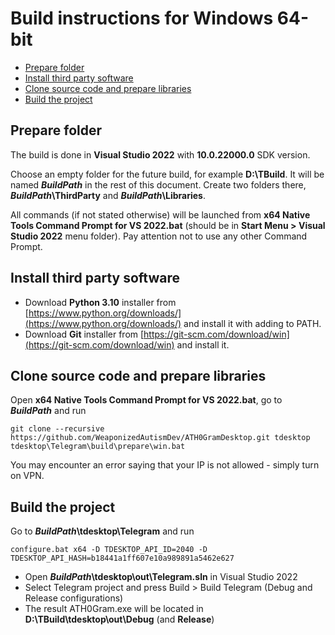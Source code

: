 # Build instructions for Windows 64-bit

- [Prepare folder](#prepare-folder)
- [Install third party software](#install-third-party-software)
- [Clone source code and prepare libraries](#clone-source-code-and-prepare-libraries)
- [Build the project](#build-the-project)

## Prepare folder

The build is done in **Visual Studio 2022** with **10.0.22000.0** SDK version.

Choose an empty folder for the future build, for example **D:\\TBuild**. It will be named ***BuildPath*** in the rest of this document. Create two folders there, ***BuildPath*\\ThirdParty** and ***BuildPath*\\Libraries**.

All commands (if not stated otherwise) will be launched from **x64 Native Tools Command Prompt for VS 2022.bat** (should be in **Start Menu > Visual Studio 2022** menu folder). Pay attention not to use any other Command Prompt.

## Install third party software

* Download **Python 3.10** installer from [https://www.python.org/downloads/](https://www.python.org/downloads/) and install it with adding to PATH.
* Download **Git** installer from [https://git-scm.com/download/win](https://git-scm.com/download/win) and install it.

## Clone source code and prepare libraries

Open **x64 Native Tools Command Prompt for VS 2022.bat**, go to ***BuildPath*** and run

    git clone --recursive https://github.com/WeaponizedAutismDev/ATH0GramDesktop.git tdesktop
    tdesktop\Telegram\build\prepare\win.bat

You may encounter an error saying that your IP is not allowed - simply turn on VPN.

## Build the project

Go to ***BuildPath*\\tdesktop\\Telegram** and run

    configure.bat x64 -D TDESKTOP_API_ID=2040 -D TDESKTOP_API_HASH=b18441a1ff607e10a989891a5462e627

* Open ***BuildPath*\\tdesktop\\out\\Telegram.sln** in Visual Studio 2022
* Select Telegram project and press Build > Build Telegram (Debug and Release configurations)
* The result ATH0Gram.exe will be located in **D:\TBuild\tdesktop\out\Debug** (and **Release**)

